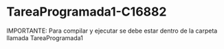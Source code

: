 # TareaProgramada1-C16882
IMPORTANTE: Para compilar y ejecutar se debe estar dentro de la carpeta llamada TareaProgramada1
